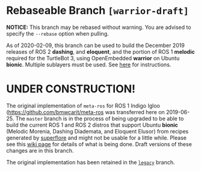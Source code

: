 # Rebaseable Branch `[warrior-draft]`

**NOTICE:** This branch may be rebased without warning. You are advised to
specify the `--rebase` option when pulling.

As of 2020-02-09, this branch can be used to build the December 2019 releases of
ROS 2  **dashing**, and **eloquent**, and the portion of ROS 1 **melodic**
required for the TurtleBot 3, using OpenEmbedded **warrior** on Ubuntu
**bionic**. Multiple sublayers must be used. See
[here](https://github.com/ros/meta-ros/wiki/OpenEmbedded-Build-Instructions)
for instructions.

# UNDER CONSTRUCTION!

The original implementation of `meta-ros` for ROS 1 Indigo Igloo
(<https://github.com/bmwcarit/meta-ros> was transferred here on 2019-06-25. The
`master` branch is in the process of being upgraded to be able to build the
current ROS 1 and ROS 2 distros that support Ubuntu **bionic** (Melodic Morenia,
Dashing Diademata, and Eloquent Elusor) from recipes generated by
[superflore](https://github.com/ros-infrastructure/superflore/) and might not be
usable for a little while. Please see this
[wiki page](https://github.com/ros/meta-ros/wiki/Superflore-OE-Recipe-Generation-Scheme)
for details of what is being done. Draft versions of these changes are in this
branch.

The original implementation has been retained in the [`legacy`](https://github.com/ros/meta-ros/tree/legacy) branch.
